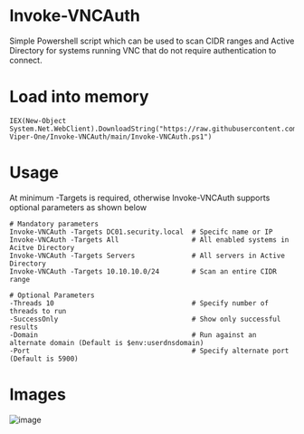 # Invoke-VNCAuth

Simple Powershell script which can be used to scan CIDR ranges and Active Directory for systems running VNC that do not require authentication to connect. 

# Load into memory
```
IEX(New-Object System.Net.WebClient).DownloadString("https://raw.githubusercontent.com/The-Viper-One/Invoke-VNCAuth/main/Invoke-VNCAuth.ps1")
```

# Usage
At minimum -Targets is required, otherwise Invoke-VNCAuth supports optional parameters as shown below
```
# Mandatory parameters
Invoke-VNCAuth -Targets DC01.security.local  # Specifc name or IP
Invoke-VNCAuth -Targets All                  # All enabled systems in Acitve Directory
Invoke-VNCAuth -Targets Servers              # All servers in Active Directory
Invoke-VNCAuth -Targets 10.10.10.0/24        # Scan an entire CIDR range

# Optional Parameters
-Threads 10                                  # Specify number of threads to run
-SuccessOnly                                 # Show only successful results
-Domain                                      # Run against an alternate domain (Default is $env:userdnsdomain)
-Port                                        # Specify alternate port (Default is 5900)
```

# Images

![image](https://github.com/The-Viper-One/Invoke-VNCAuth/assets/68926315/22cef3ed-1f36-438e-9098-4fc400b0183b)
